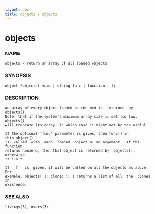 ```yaml
---
layout: doc
title: objects / objects
---
```

# objects

### NAME

    objects - return an array of all loaded objects

### SYNOPSIS

    object *objects( void | string func | function f );

### DESCRIPTION

    An array of every object loaded on the mud is  returned  by  objects().
    Note  that if the system's maximum array size is set too low, objects()
    will truncate its array, in which case it might not be too useful.

    If the optional 'func' parameter is given, then func() in this_object()
    is  called  with  each  loaded  object as an argument.  If the function
    returns nonzero, then that object is returned by  objects(),  otherwise
    it isn't.

    If  'f'  is  given, it will be called on all the objects as above.  For
    example, objects( (: clonep :) ) returns a list of all  the  clones  in
    existence.

### SEE ALSO

    livings(3), users(3)

